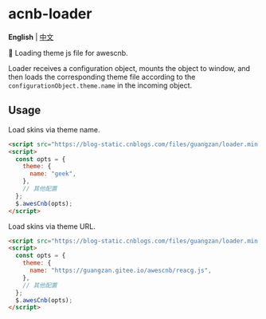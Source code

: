 # acnb-loader

**English** | [中文](./README.zh-CN.md)

🚀 Loading theme js file for awescnb.

Loader receives a configuration object, mounts the object to window, and then loads the corresponding theme file according to the `configurationObject.theme.name` in the incoming object.

## Usage

Load skins via theme name.

```html
<script src="https://blog-static.cnblogs.com/files/guangzan/loader.min.js"></script>
<script>
  const opts = {
    theme: {
      name: "geek",
    },
    // 其他配置
  };
  $.awesCnb(opts);
</script>
```

Load skins via theme URL.

```html
<script src="https://blog-static.cnblogs.com/files/guangzan/loader.min.js"></script>
<script>
  const opts = {
    theme: {
      name: "https://guangzan.gitee.io/awescnb/reacg.js",
    },
    // 其他配置
  };
  $.awesCnb(opts);
</script>
```
